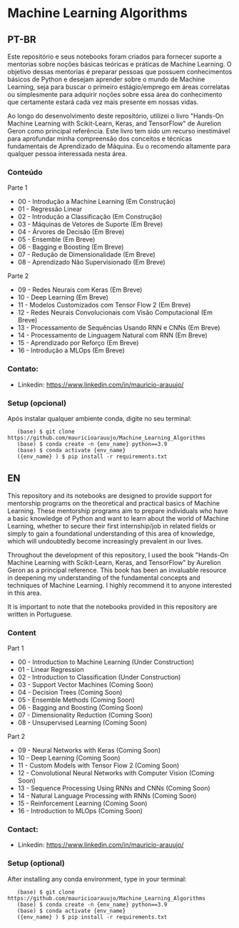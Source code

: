 # Machine Learning Algorithms

## PT-BR

Este repositório e seus notebooks foram criados para fornecer suporte a mentorias sobre noções básicas teóricas e práticas de Machine Learning. O objetivo dessas mentorias é preparar pessoas que possuem conhecimentos básicos de Python e desejam aprender sobre o mundo de Machine Learning, seja para buscar o primeiro estágio/emprego em áreas correlatas ou simplesmente para adquirir noções sobre essa área do conhecimento que certamente estará cada vez mais presente em nossas vidas.

Ao longo do desenvolvimento deste repositório, utilizei o livro "Hands-On Machine Learning with Scikit-Learn, Keras, and TensorFlow" de Aurelion Geron como principal referência. Este livro tem sido um recurso inestimável para aprofundar minha compreensão dos conceitos e técnicas fundamentais de Aprendizado de Máquina. Eu o recomendo altamente para qualquer pessoa interessada nesta área.


### Conteúdo

  Parte 1
  * 00 - Introdução a Machine Learning (Em Construção)
  * 01 - Regressão Linear
  * 02 - Introdução a Classificação (Em Construção)
  * 03 - Máquinas de Vetores de Suporte (Em Breve)
  * 04 - Árvores de Decisão (Em Breve)
  * 05 - Ensemble (Em Breve)
  * 06 - Bagging e Boosting (Em Breve)
  * 07 - Redução de Dimensionalidade (Em Breve)
  * 08 - Aprendizado Não Supervisionado (Em Breve)
  
  Parte 2
    
  * 09 - Redes Neurais com Keras (Em Breve)
  * 10 - Deep Learning (Em Breve)
  * 11 - Modelos Customizados com Tensor Flow 2 (Em Breve)
  * 12 - Redes Neurais Convolucionais com Visão Computacional (Em Breve)
  * 13 - Processamento de Sequências Usando RNN e CNNs (Em Breve)
  * 14 - Processamento de Linguagem Natural com RNN (Em Breve)
  * 15 - Aprendizado por Reforço (Em Breve)
  * 16 - Introdução a MLOps (Em Breve)
  
  
### Contato:
   * Linkedin: https://www.linkedin.com/in/mauricio-arauujo/

### Setup (opcional)

Após instalar qualquer ambiente conda, digite no seu terminal:

~~~~~~~~~~~~~~~~~~~~~~~
   (base) $ git clone https://github.com/mauricioarauujo/Machine_Learning_Algorithms
   (base) $ conda create -n {env_name} python==3.9
   (base) $ conda activate {env_name} 
   ({env_name} ) $ pip install -r requirements.txt
~~~~~~~~~~~~~~~~~~~~~~~

## EN

This repository and its notebooks are designed to provide support for mentorship programs on the theoretical and practical basics of Machine Learning. These mentorship programs aim to prepare individuals who have a basic knowledge of Python and want to learn about the world of Machine Learning, whether to secure their first internship/job in related fields or simply to gain a foundational understanding of this area of knowledge, which will undoubtedly become increasingly prevalent in our lives.

Throughout the development of this repository, I used the book "Hands-On Machine Learning with Scikit-Learn, Keras, and TensorFlow" by Aurelion Geron as a principal reference. This book has been an invaluable resource in deepening my understanding of the fundamental concepts and techniques of Machine Learning. I highly recommend it to anyone interested in this area.

It is important to note that the notebooks provided in this repository are written in Portuguese.

### Content
  
  Part 1

  * 00 - Introduction to Machine Learning (Under Construction)
  * 01 - Linear Regression
  * 02 - Introduction to Classification (Under Construction)
  * 03 - Support Vector Machines (Coming Soon)
  * 04 - Decision Trees (Coming Soon)
  * 05 - Ensemble Methods (Coming Soon)
  * 06 - Bagging and Boosting (Coming Soon)
  * 07 - Dimensionality Reduction (Coming Soon)
  * 08 - Unsupervised Learning (Coming Soon)
  
  Part 2

  * 09 - Neural Networks with Keras (Coming Soon)
  * 10 - Deep Learning (Coming Soon)
  * 11 - Custom Models with Tensor Flow 2 (Coming Soon)
  * 12 - Convolutional Neural Networks with Computer Vision (Coming Soon)
  * 13 - Sequence Processing Using RNNs and CNNs (Coming Soon)
  * 14 - Natural Language Processing with RNNs (Coming Soon)
  * 15 - Reinforcement Learning (Coming Soon)
  * 16 - Introduction to MLOps (Coming Soon)

### Contact:
   * Linkedin: https://www.linkedin.com/in/mauricio-arauujo/
   
### Setup (optional)

After installing any conda environment, type in your terminal:

~~~~~~~~~~~~~~~~~~~~~~~
   (base) $ git clone https://github.com/mauricioarauujo/Machine_Learning_Algorithms
   (base) $ conda create -n {env_name} python==3.9
   (base) $ conda activate {env_name} 
   ({env_name} ) $ pip install -r requirements.txt
~~~~~~~~~~~~~~~~~~~~~~~




